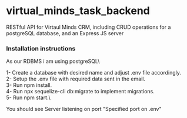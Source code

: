 # virtual_minds_task_backend

RESTful API for Virtaul Minds CRM, including CRUD operations for a postgreSQL database, and an Express JS server

### Installation instructions

As our RDBMS i am using postgreSQL\

1- Create a database with desired name and adjust .env file accordingly.\
2- Setup the .env file with required data sent in the email.\
3- Run npm install.\
4- Run npx sequelize-cli db:migrate to implement migrations.\
5- Run npm start.\

You should see Server listening on port "Specified port on .env"
